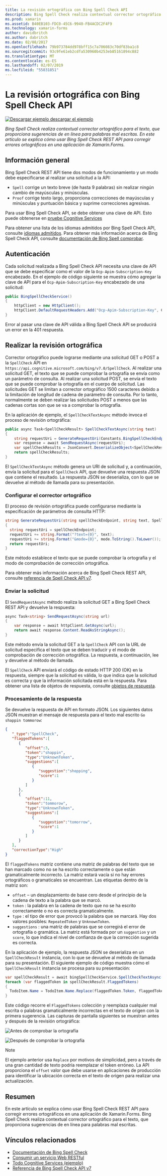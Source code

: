 ```yaml
---
title: La revisión ortográfica con Bing Spell Check API
description: Bing Spell Check realiza contextual corrector ortográfico para el texto, que proporciona sugerencias de en línea para palabras mal escritas. En este artículo se explica cómo usar Bing Spell Check REST API para corregir errores ortográficos en una aplicación de Xamarin.Forms.
ms.prod: xamarin
ms.assetid: B40EB103-FDC0-45C6-9940-FB4ACDC2F4F9
ms.technology: xamarin-forms
author: davidbritch
ms.author: dabritch
ms.date: 02/08/2017
ms.openlocfilehash: 79b973784dd978bff15c7a706083c70df83ba1c8
ms.sourcegitcommit: 93c9fe61eb2cdfa530960b4253eb85161894c882
ms.translationtype: MT
ms.contentlocale: es-ES
ms.lasthandoff: 02/07/2019
ms.locfileid: "55831851"
---
```

# <a name="spell-checking-using-the-bing-spell-check-api"></a>La revisión ortográfica con Bing Spell Check API

[![Descargar ejemplo](~/media/shared/download.png) descargar el ejemplo](https://developer.xamarin.com/samples/xamarin-forms/WebServices/TodoCognitiveServices/)

_Bing Spell Check realiza contextual corrector ortográfico para el texto, que proporciona sugerencias de en línea para palabras mal escritas. En este artículo se explica cómo usar Bing Spell Check REST API para corregir errores ortográficos en una aplicación de Xamarin.Forms._

## <a name="overview"></a>Información general

Bing Spell Check REST API tiene dos modos de funcionamiento y un modo debe especificarse al realizar una solicitud a la API:

- `Spell` corrige un texto breve (de hasta 9 palabras) sin realizar ningún cambio de mayúsculas y minúsculas.
- `Proof` corrige texto largo, proporciona correcciones de mayúsculas y minúsculas y puntuación básica y suprime correcciones agresivas.

Para usar Bing Spell Check API, se debe obtener una clave de API. Esto puede obtenerse en [pruebe Cognitive Services](https://azure.microsoft.com/try/cognitive-services/)

Para obtener una lista de los idiomas admitidos por Bing Spell Check API, consulte [idiomas admitidos](/azure/cognitive-services/bing-spell-check/bing-spell-check-supported-languages/). Para obtener más información acerca de Bing Spell Check API, consulte [documentación de Bing Spell comprobar](/azure/cognitive-services/bing-spell-check/).

## <a name="authentication"></a>Autenticación

Cada solicitud realizada a Bing Spell Check API necesita una clave de API que se debe especificar como el valor de la `Ocp-Apim-Subscription-Key` encabezado. En el ejemplo de código siguiente se muestra cómo agregar la clave de API para el `Ocp-Apim-Subscription-Key` encabezado de una solicitud:

```csharp
public BingSpellCheckService()
{
    httpClient = new HttpClient();
    httpClient.DefaultRequestHeaders.Add("Ocp-Apim-Subscription-Key", Constants.BingSpellCheckApiKey);
}
```

Error al pasar una clave de API válida a Bing Spell Check API se producirá un error en la 401 respuesta.

## <a name="performing-spell-checking"></a>Realizar la revisión ortográfica

Corrector ortográfico puede lograrse mediante una solicitud GET o POST a la `SpellCheck` API en `https://api.cognitive.microsoft.com/bing/v7.0/SpellCheck`. Al realizar una solicitud GET, el texto que se puede comprobar la ortografía se envía como un parámetro de consulta. Al realizar una solicitud POST, se envía el texto que se puede comprobar la ortografía en el cuerpo de solicitud. Las solicitudes GET se limitan a corrector ortográfico 1500 caracteres debido a la limitación de longitud de cadena de parámetro de consulta. Por lo tanto, normalmente se deben realizar las solicitudes POST a menos que las cadenas cortas son que se va a comprobar la ortografía.

En la aplicación de ejemplo, el `SpellCheckTextAsync` método invoca el proceso de revisión ortográfica:

```csharp
public async Task<SpellCheckResult> SpellCheckTextAsync(string text)
{
    string requestUri = GenerateRequestUri(Constants.BingSpellCheckEndpoint, text, SpellCheckMode.Spell);
    var response = await SendRequestAsync(requestUri);
    var spellCheckResults = JsonConvert.DeserializeObject<SpellCheckResult>(response);
    return spellCheckResults;
}
```

El `SpellCheckTextAsync` método genera un URI de solicitud y, a continuación, envía la solicitud para el `SpellCheck` API, que devuelve una respuesta JSON que contiene el resultado. La respuesta JSON se deserializa, con lo que se devuelve al método de llamada para su presentación.

### <a name="configuring-spell-checking"></a>Configurar el corrector ortográfico

El proceso de revisión ortográfica puede configurarse mediante la especificación de parámetros de consulta HTTP:

```csharp
string GenerateRequestUri(string spellCheckEndpoint, string text, SpellCheckMode mode)
{
  string requestUri = spellCheckEndpoint;
  requestUri += string.Format("?text={0}", text);                         // text to spell check
  requestUri += string.Format("&mode={0}", mode.ToString().ToLower());    // spellcheck mode - proof or spell
  return requestUri;
}
```

Este método establece el texto que se puede comprobar la ortografía y el modo de comprobación de corrección ortográfica.

Para obtener más información acerca de Bing Spell Check REST API, consulte [referencia de Spell Check API v7](/rest/api/cognitiveservices/bing-spell-check-api-v7-reference/).

### <a name="sending-the-request"></a>Enviar la solicitud

El `SendRequestAsync` método realiza la solicitud GET a Bing Spell Check REST API y devuelve la respuesta:

```csharp
async Task<string> SendRequestAsync(string url)
{
    var response = await httpClient.GetAsync(url);
    return await response.Content.ReadAsStringAsync();
}
```

Este método envía la solicitud GET a la `SpellCheck` API con la URL de solicitud especifica el texto que se deben traducir y el modo de comprobación de corrección ortográfica. La respuesta, a continuación, lee y devuelve al método de llamada.

El `SpellCheck` API enviará el código de estado HTTP 200 (OK) en la respuesta, siempre que la solicitud es válida, lo que indica que la solicitud es correcta y que la información solicitada está en la respuesta. Para obtener una lista de objetos de respuesta, consulte [objetos de respuesta](/rest/api/cognitiveservices/bing-spell-check-api-v7-reference#response-objects).

### <a name="processing-the-response"></a>Procesamiento de la respuesta

Se devuelve la respuesta de API en formato JSON. Los siguientes datos JSON muestran el mensaje de respuesta para el texto mal escrito `Go shappin tommorow`:

```json
{  
   "_type":"SpellCheck",
   "flaggedTokens":[  
      {  
         "offset":3,
         "token":"shappin",
         "type":"UnknownToken",
         "suggestions":[  
            {  
               "suggestion":"shopping",
               "score":1
            }
         ]
      },
      {  
         "offset":11,
         "token":"tommorow",
         "type":"UnknownToken",
         "suggestions":[  
            {  
               "suggestion":"tomorrow",
               "score":1
            }
         ]
      }
   ],
   "correctionType":"High"
}
```

El `flaggedTokens` matriz contiene una matriz de palabras del texto que se han marcado como no se ha escrito correctamente o que están gramaticalmente incorrecto. La matriz estará vacía si no hay errores ortográficos o gramaticales se encuentran. Las etiquetas dentro de la matriz son:

- `offset` – un desplazamiento de base cero desde el principio de la cadena de texto a la palabra que se marcó.
- `token` : la palabra en la cadena de texto que no se ha escrito correctamente o no es correcta gramaticalmente.
- `type` : el tipo de error que provocó la palabra que se marcará. Hay dos valores posibles: `RepeatedToken` y `UnknownToken`.
- `suggestions` : una matriz de palabras que se corregirá el error de ortografía o gramática. La matriz está formada por un `suggestion` y un `score`, lo que indica el nivel de confianza de que la corrección sugerida es correcta.

En la aplicación de ejemplo, la respuesta JSON se deserializa en un `SpellCheckResult` instancia, con lo que se devuelve al método de llamada para su presentación. El siguiente ejemplo de código muestra cómo el `SpellCheckResult` instancia se procesa para su presentación:

```csharp
var spellCheckResult = await bingSpellCheckService.SpellCheckTextAsync(TodoItem.Name);
foreach (var flaggedToken in spellCheckResult.FlaggedTokens)
{
  TodoItem.Name = TodoItem.Name.Replace(flaggedToken.Token, flaggedToken.Suggestions.FirstOrDefault().Suggestion);
}
```

Este código recorre el `FlaggedTokens` colección y reemplaza cualquier mal escrita o palabras gramaticalmente incorrectas en el texto de origen con la primera sugerencia. Las capturas de pantalla siguientes se muestran antes y después de la revisión ortográfica:

![](spell-check-images/before-spell-check.png "Antes de comprobar la ortografía")

![](spell-check-images/after-spell-check.png "Después de comprobar la ortografía")

> [!NOTE]
> El ejemplo anterior usa `Replace` por motivos de simplicidad, pero a través de una gran cantidad de texto podría reemplazar el token erróneo. La API proporciona el `offset` valor que debe usarse en aplicaciones de producción para identificar la ubicación correcta en el texto de origen para realizar una actualización.

## <a name="summary"></a>Resumen

En este artículo se explica cómo usar Bing Spell Check REST API para corregir errores ortográficos en una aplicación de Xamarin.Forms. Bing Spell Check realiza contextual corrector ortográfico para el texto, que proporciona sugerencias de en línea para palabras mal escritas.

## <a name="related-links"></a>Vínculos relacionados

- [Documentación de Bing Spell Check](/azure/cognitive-services/bing-spell-check/)
- [Consumir un servicio Web RESTful](~/xamarin-forms/data-cloud/consuming/rest.md)
- [Todo Cognitive Services (ejemplo)](https://developer.xamarin.com/samples/xamarin-forms/WebServices/TodoCognitiveServices/)
- [Referencia de Bing Spell Check API v7](/rest/api/cognitiveservices/bing-spell-check-api-v7-reference/)
